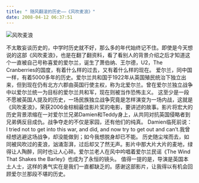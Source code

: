 ```yaml
---
title: " 随风翻滚的历史——《风吹麦浪》"
date: 2008-04-12 06:37:51
---
```


![风吹麦浪](../../../images/2008/sss1.jpg) 

不太敢妄谈历史的，中学时历史就不好，那么多的年代始终记不住。即使是今天想说的这部《风吹麦浪》，也是在翻了翻资料，看了看别人的背景介绍之后才知道这个一直被自己号称喜爱的爱尔兰，诞生了萧伯纳、王尔德，U2，The Cranberries的国度，有着什么样的过去，又有着什么样的现在。 爱尔兰，同中国一样，有着5000多年的历史。爱尔兰共和国于1922年从英国殖民统治下独立出来，但到现在仍有北方六郡由英国行使主权，称为北爱尔兰。曾在爱尔兰独立战争中以爱尔兰统一为目标的爱尔兰共和军，现在则被当作恐怖主义。 这至少是一段不愿被英国人提及的历史，一场民族独立战争究竟是怎样演变为一场内战，这就是《风吹麦浪》，荣获2006金棕榈最佳影片奖的电影，要讲述的故事。影片将宏大的历史背景浓缩在一对爱尔兰兄弟Damien和Teddy身上，从共同对抗英国侵略者到兄弟俩反目成仇。战争夺走的不仅是家园，还有他们的纯真。 Damien临死前说：I tried not to get into this war, and did, and now try to get out and can’t.我曾经想逃避这场战争，却没能做到；如今我想脱身却已不能。 历史随尘埃而去，如同被风吹过的麦浪，汹涌澎湃，过后却又了然无声。影片中那大片大片的麦地，绿得让人陶醉，同时也让人心碎。爱尔兰老人在风中吟唱着爱尔兰民谣《The Wind That Shakes the Barley》也成为了永恒的镜头。 值得一提的是，导演是英国本土人士，这样的勇气实在是我们一直都缺乏的。感谢这部影片，让我得以有机会回顾爱尔兰那段不堪的历史。